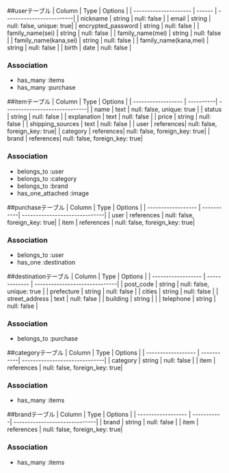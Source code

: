 ##userテーブル
| Column                | Type   | Options                  |
| --------------------- | ------ | -------------------------|
| nickname              | string | null: false              |
| email                 | string | null: false, unique: true|
| encrypted_password    | string | null: false              |
| family_name(sei)      | string | null: false              |
| family_name(mei)      | string | null: false              |
| family_name(kana,sei) | string | null: false              |
| family_name(kana,mei) | string | null: false              |
| birth                 | date   | null: false              |

### Association
- has_many :items
- has_many :purchase

  


##itemテーブル
| Column             | Type      | Options                       |
| ------------------ | ----------| ------------------------------|
| name               | text      | null: false, unique: true     |
| status             | string    | null: false                   |
| explanation        | text      | null: false                   |
| price              | string    | null: false                   |
| shipping_sources   | text      | null: false                   |
| user               | references| null: false, foreign_key: true|
| category           | references| null: false, foreign_key: true|
| brand              | references| null: false, foreign_key: true|

### Association
- belongs_to :user
- belongs_to :category
- belongs_to :brand
- has_one_attached :image




##purchaseテーブル
| Column             | Type       | Options                       |
| ------------------ | -----------| ------------------------------|
| user               | references | null: false, foreign_key: true|
| item               | references | null: false, foreign_key: true|

### Association
- belongs_to :user
- has_one :destination






##destinationテーブル
| Column             | Type          | Options                       |
| ------------------ | ------------- | ------------------------------|
| post_code          | string        | null: false, unique: true     |
| prefecture         | string        | null: false                   |
| cities             | string        | null: false                   |
| street_address     | text          | null: false                   |
| building           | string        |                               |
| telephone          | string        | null: false                   |

### Association
- belongs_to :purchase







##categoryテーブル
| Column             | Type       | Options                       |
| ------------------ | -----------| ------------------------------|
| category           | string     | null: false                   |
| item               | references | null: false, foreign_key: true|

### Association
- has_many :items





##brandテーブル
| Column             | Type       | Options                       |
| ------------------ | -----------| ------------------------------|
| brand              | string     | null: false                   |
| item               | references | null: false, foreign_key: true|

### Association
- has_many :items